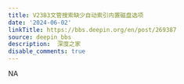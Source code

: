 ```yaml
---
title: V23B3文管搜索缺少自动索引内置磁盘选项
date: '2024-06-02'
linkTitle: https://bbs.deepin.org/en/post/269387
source: deepin_bbs
description:  深度之家 
disable_comments: true
---
```

NA
